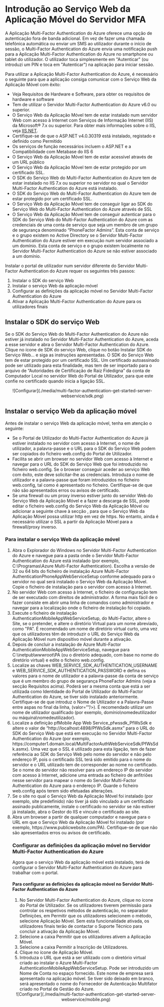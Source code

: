 <properties 
    pageTitle="Introdução ao Serviço Web da Aplicação Móvel do Servidor MFA"
    description="A Aplicação Multi-Factor Authentication do Azure oferece uma opção de autenticação fora de banda adicional.  Permite ao servidor MFA utilizar notificações push para os utilizadores."
    services="multi-factor-authentication"
    documentationCenter=""
    authors="kgremban"
    manager="femila"
    editor="curtland"/>

<tags
    ms.service="multi-factor-authentication"
    ms.workload="identity"
    ms.tgt_pltfrm="na"
    ms.devlang="na"
    ms.topic="get-started-article"
    ms.date="08/04/2016"
    ms.author="kgremban"/>


# Introdução ao Serviço Web da Aplicação Móvel do Servidor MFA

A Aplicação Multi-Factor Authentication do Azure oferece uma opção de autenticação fora de banda adicional. Em vez de fazer uma chamada telefónica automática ou enviar um SMS ao utilizador durante o início de sessão, o Multi-Factor Authentication do Azure envia uma notificação push para a Aplicação Multi-Factor Authentication do Azure no smartphone ou tablet do utilizador. O utilizador toca simplesmente em "Autenticar" (ou introduzi um PIN e toca em "Autenticar") na aplicação para iniciar sessão.

Para utilizar a Aplicação Multi-Factor Authentication do Azure, é necessário o seguinte para que a aplicação consiga comunicar com o Serviço Web da Aplicação Móvel com êxito:

- Veja Requisitos de Hardware e Software, para obter os requisitos de hardware e software
- Tem de utilizar o Servidor Multi-Factor Authentication do Azure v6.0 ou superior.
- O Serviço Web da Aplicação Móvel tem de estar instalado num servidor Web com acesso à Internet com Serviços de Informação Internet (IIS) da Microsoft® 7.x ou superior.  Para obter mais informações sobre o IIS, veja [IIS.NET](http://www.iis.net/).
- Certifique-se de que o ASP.NET v4.0.30319 está instalado, registado e definido como Permitido
- Os serviços de função necessários incluem o ASP.NET e a Compatibilidade com Metabase do IIS 6
- O Serviço Web da Aplicação Móvel tem de estar acessível através de um URL público
- O Serviço Web da Aplicação Móvel tem de estar protegido por um certificado SSL.
- O SDK do Serviço Web do Multi-Factor Authentication do Azure tem de estar instalado no IIS 7.x ou superior no servidor no qual o Servidor Multi-Factor Authentication do Azure está instalado.
- O SDK do Serviço Web do Multi-Factor Authentication do Azure tem de estar protegido por um certificado SSL.
- O Serviço Web da Aplicação Móvel tem de conseguir ligar ao SDK do Serviço Web do Multi-Factor Authentication do Azure através de SSL
- O Serviço Web da Aplicação Móvel tem de conseguir autenticar para o SDK do Serviço Web do Multi-Factor Authentication do Azure com as credenciais de uma conta de serviço que seja um membro de um grupo de segurança denominado “PhoneFactor Admins”. Esta conta de serviço e o grupo existem no Active Directory se o Servidor Multi-Factor Authentication do Azure estiver em execução num servidor associado a um domínio. Esta conta de serviço e o grupo existem localmente no Servidor Multi-Factor Authentication do Azure se não estiver associado a um domínio.


Instalar o portal de utilizador num servidor diferente do Servidor Multi-Factor Authentication do Azure requer os seguintes três passos:

1. Instalar o SDK do serviço Web
2. Instalar o serviço Web da aplicação móvel
3. Configurar as definições da aplicação móvel no Servidor Multi-Factor Authentication do Azure
4. Ativar a Aplicação Multi-Factor Authentication do Azure para os utilizadores finais

## Instalar o SDK do serviço Web

Se o SDK do Serviço Web do Multi-Factor Authentication do Azure não estiver já instalado no Servidor Multi-Factor Authentication do Azure, aceda a esse servidor e abra o Servidor Multi-Factor Authentication do Azure. Clique no ícone de SDK do serviço Web, clique no botão Instalar SDK do Serviço Web... e siga as instruções apresentadas. O SDK do Serviço Web tem de estar protegido por um certificado SSL. Um certificado autoassinado pode ser utilizado para esta finalidade, mas tem de ser importado para o arquivo de “Autoridades de Certificação de Raiz Fidedigna” da conta de Computador Local no servidor Web do Portal de Utilizador, para que este confie no certificado quando inicia a ligação SSL.

<center>![Configurar](./media/multi-factor-authentication-get-started-server-webservice/sdk.png)</center>

## Instalar o serviço Web da aplicação móvel
Antes de instalar o serviço Web da aplicação móvel, tenha em atenção o seguinte:

- Se o Portal de Utilizador do Multi-Factor Authentication do Azure já estiver instalado no servidor com acesso à Internet, o nome de utilizador, a palavra-passe e o URL para o SDK do Serviço Web podem ser copiados do ficheiro web.config do Portal de Utilizador.
- Facilita se abrir um browser no servidor Web com acesso à Internet e navegar para o URL do SDK do Serviço Web que foi introduzido no ficheiro web.config. Se o browser conseguir aceder ao serviço Web com êxito, este deve solicitar-lhe as credenciais. Introduza o nome de utilizador e a palavra-passe que foram introduzidos no ficheiro web.config, tal como é apresentado no ficheiro. Certifique-se de que não são apresentados erros ou avisos de certificado.
- Se uma firewall ou um proxy inverso estiver junto do servidor Web do Serviço Web da Aplicação Móvel e a fazer a descarga de SSL, pode editar o ficheiro web.config do Serviço Web da Aplicação Móvel ou adicionar a seguinte chave à secção <appSettings>, para que o Serviço Web da Aplicação Móvel possa utilizar http em vez de https. No entanto, ainda é necessário utilizar o SSL a partir da Aplicação Móvel para a firewall/proxy inverso. <add key="SSL_REQUIRED" value="false"/>

### Para instalar o serviço Web da aplicação móvel

<ol>
<li>Abra o Explorador do Windows no Servidor Multi-Factor Authentication do Azure e navegue para a pasta onde o Servidor Multi-Factor Authentication do Azure está instalado (por exemplo, C:\Programas\Azure Multi-Factor Authentication). Escolha a versão de 32 ou 64 bits do ficheiro de instalação Azure Multi-Factor AuthenticationPhoneAppWebServiceSetup conforme adequado para o servidor no qual será instalado o Serviço Web da Aplicação Móvel. Copie o ficheiro de instalação para o servidor com acesso à Internet.</li>

<li>No servidor Web com acesso à Internet, o ficheiro de configuração tem de ser executado com direitos de administrador. A forma mais fácil de o fazer consiste em abrir uma linha de comandos como administrador e navegar para a localização onde o ficheiro de instalação foi copiado.</li>  

<li>Execute o ficheiro de instalação AuthenticationMobileAppWebServiceSetup, do Multi-Factor, altere o Site, se o pretender, e altere o diretório Virtual para um nome abreviado, como "PA". É recomendado um nome de diretório virtual curto, uma vez que os utilizadores têm de introduzir o URL do Serviço Web da Aplicação Móvel num dispositivo móvel durante a ativação.</li>

<li>Depois de concluir a instalação de Azure Multi-Factor AuthenticationMobileAppWebServiceSetup, navegue para C:\inetpub\wwwroot\PA (ou o diretório adequado, com base no nome do diretório virtual) e edite o ficheiro web.config.</li>  

<li>Localize as chaves WEB_SERVICE_SDK_AUTHENTICATION_USERNAME e WEB_SERVICE_SDK_AUTHENTICATION_PASSWORD e defina os valores para o nome de utilizador e a palavra-passe da conta de serviço que é um membro do grupo de segurança PhoneFactor Admins (veja a secção Requisitos acima). Poderá ser a mesma conta que está a ser utilizada como Identidade do Portal de Utilizador do Multi-Factor Authentication do Azure, se tiver sido instalado anteriormente. Certifique-se de que introduz o Nome de Utilizador e a Palavra-Passe entre aspas no final da linha, (valor=””/>). É recomendado utilizar um nome de utilizador qualificado (por exemplo, domínio\nomedeutilizador ou máquina\nomedeutilizador).</li>  

<li>Localize a definição pfMobile App Web Service_pfwssdk_PfWsSdk e altere o valor de “http://localhost:4898/PfWsSdk.asmx” para o URL do SDK do Serviço Web que está em execução no Servidor Multi-Factor Authentication do Azure (por exemplo, https://computer1.domain.local/MultiFactorAuthWebServiceSdk/PfWsSdk.asmx). Uma vez que o SSL é utilizado para esta ligação, tem de fazer referência ao SDK do Serviço Web pelo nome do servidor e não pelo endereço IP, pois o certificado SSL terá sido emitido para o nome do servidor e o URL utilizado tem de corresponder ao nome no certificado. Se o nome do servidor não resolver para um endereço IP do servidor com acesso à Internet, adicione uma entrada ao ficheiro de anfitriões nesse servidor para mapear o nome do Servidor Multi-Factor Authentication do Azure para o endereço IP. Guarde o ficheiro web.config após terem sido efetuadas alterações.</li>  

<li>Se o site no qual o Serviço Web da Aplicação Móvel foi instalado (por exemplo, site predefinido) não tiver já sido vinculado a um certificado assinado publicamente, instale o certificado no servidor se não estiver já instalado, abra o Gestor do IIS e vincule o certificado ao site.</li>  

<li>Abra um browser a partir de qualquer computador e navegue para o URL em que o Serviço Web da Aplicação Móvel foi instalado (por exemplo, https://www.publicwebsite.com/PA). Certifique-se de que não são apresentados erros ou avisos de certificado.</li>

### Configurar as definições da aplicação móvel no Servidor Multi-Factor Authentication do Azure
Agora que o serviço Web da aplicação móvel está instalado, terá de configurar o Servidor Multi-Factor Authentication do Azure para trabalhar com o portal.

#### Para configurar as definições da aplicação móvel no Servidor Multi-Factor Authentication do Azure

1. No Servidor Multi-Factor Authentication do Azure, clique no ícone do Portal de Utilizador. Se os utilizadores tiverem permissão para controlar os respetivos métodos de autenticação, no separador Definições, em Permitir que os utilizadores selecionem o método, selecione Aplicação Móvel. Sem esta funcionalidade ativada, os utilizadores finais terão de contactar o Suporte Técnico para concluir a ativação da Aplicação Móvel.
2. Selecione a caixa Permitir que os utilizadores ativem a Aplicação Móvel.
3. Selecione a caixa Permitir a Inscrição de Utilizadores.
4. Clique no ícone de Aplicação Móvel.
5. Introduza o URL que está a ser utilizado com o diretório virtual criado ao instalar o Azure Multi-Factor AuthenticationMobileAppWebServiceSetup. Pode ser introduzido um Nome de Conta no espaço fornecido. Este nome de empresa será apresentado na aplicação móvel. Se tiver sido deixado em branco, será apresentado o nome do Fornecedor de Autenticação Multifator criado no Portal de Gestão do Azure.



<center>![Configurar](./media/multi-factor-authentication-get-started-server-webservice/mobile.png)</center>



<!--HONumber=Sep16_HO3-->


